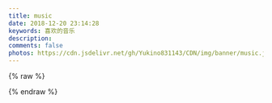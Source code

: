 ```yaml
---
title: music
date: 2018-12-20 23:14:28
keywords: 喜欢的音乐
description:
comments: false
photos: https://cdn.jsdelivr.net/gh/Yukino831143/CDN/img/banner/music.jpg
---
```


{% raw %}
<meting-js
  server="netease"
  type="playlist"
  id="2592456209"
  mutex="true">
</meting-js>

<meting-js
  server="netease"
  type="playlist"
  id="528473155"
  mutex="true">
</meting-js>
{% endraw %}
